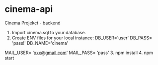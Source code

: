 # cinema-api
Cinema Projekct - backend
1. Import cinema.sql to your database.
2. Create ENV files for your local instance:
DB_USER='user'
DB_PASS= 'pass!'
DB_NAME='cinema'


MAIL_USER= 'xxx@gmail.com'
MAIL_PASS= 'pass'
3. npm install
4. npm start